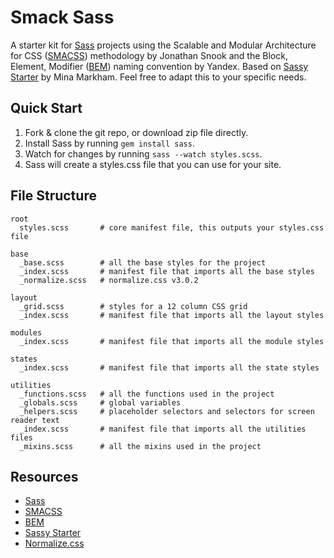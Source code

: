 # Smack Sass
A starter kit for [Sass](http://sass-lang.com) projects using the Scalable and Modular Architecture for CSS ([SMACSS](smacss.com)) methodology by Jonathan Snook and the Block, Element, Modifier ([BEM](https://en.bem.info/method/definitions)) naming convention by Yandex. Based on [Sassy Starter](https://github.com/minamarkham/sassy-starter) by Mina Markham. Feel free to adapt this to your specific needs.

## Quick Start
1. Fork & clone the git repo, or download zip file directly.
2. Install Sass by running ```gem install sass```.
3. Watch for changes by running ```sass --watch styles.scss```.
4. Sass will create a styles.css file that you can use for your site.

## File Structure

```
root
  styles.scss       # core manifest file, this outputs your styles.css file

base
  _base.scss        # all the base styles for the project
  _index.scss       # manifest file that imports all the base styles
  _normalize.scss   # normalize.css v3.0.2

layout
  _grid.scss        # styles for a 12 column CSS grid
  _index.scss       # manifest file that imports all the layout styles

modules
  _index.scss       # manifest file that imports all the module styles

states
  _index.scss       # manifest file that imports all the state styles

utilities
  _functions.scss   # all the functions used in the project
  _globals.scss     # global variables
  _helpers.scss     # placeholder selectors and selectors for screen reader text
  _index.scss       # manifest file that imports all the utilities files
  _mixins.scss      # all the mixins used in the project
```
## Resources
* [Sass](http://sass-lang.com/)
* [SMACSS](https://smacss.com/)
* [BEM](https://en.bem.info/method/definitions)
* [Sassy Starter](https://github.com/minamarkham/sassy-starter)
* [Normalize.css](http://necolas.github.io/normalize.css/)
